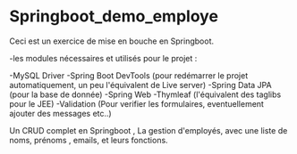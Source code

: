 # Springboot_demo_employe
Ceci est un exercice de mise en bouche en Springboot.

-les modules nécessaires et utilisés pour le projet :

-MySQL Driver
-Spring Boot DevTools (pour redémarrer le projet automatiquement, un peu l'équivalent de Live server)
-Spring Data JPA (pour la base de donnée)
-Spring Web
-Thymleaf (l'équivalent des taglibs pour le JEE)
-Validation (Pour verifier les formulaires, eventuellement ajouter des messages etc..)


Un CRUD complet  en Springboot , La gestion d'employés, avec une liste de noms, prénoms , emails, et leurs fonctions.

